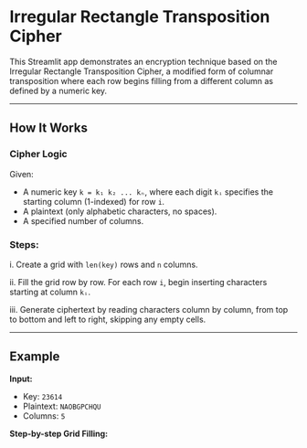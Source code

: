 # Irregular Rectangle Transposition Cipher

This Streamlit app demonstrates an encryption technique based on the Irregular Rectangle Transposition Cipher, a modified form of columnar transposition where each row begins filling from a different column as defined by a numeric key.

---

## How It Works

### Cipher Logic

Given:
- A numeric key `k = k₁ k₂ ... kₙ`, where each digit `kᵢ` specifies the starting column (1-indexed) for row `i`.
- A plaintext (only alphabetic characters, no spaces).
- A specified number of columns.

### Steps:

i. Create a grid with `len(key)` rows and `n` columns.

ii. Fill the grid row by row. For each row `i`, begin inserting characters starting at column `kᵢ`.

iii. Generate ciphertext by reading characters column by column, from top to bottom and left to right, skipping any empty cells.

---

## Example

**Input:**
- Key: `23614`
- Plaintext: `NAOBGPCHQU`
- Columns: `5`

**Step-by-step Grid Filling:**
